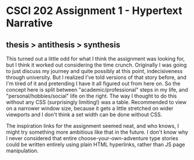 # CSCI 202 Assignment 1 - Hypertext Narrative
## thesis > antithesis > synthesis
This turned out a little odd for what I think the assignment was looking for, but I think it worked out considering the time crunch. Originally I was going to just discuss my journey and quite possibly at this point, indecisiveness through university. But I realized I've told versions of that story before, and I'm tired of it and pretending I have it all figured out from here on. So the concept here is split between "academic/professional" steps in my life, and "personal/hobbies/social" life on the right. The way I thought to do this without any CSS (surprisingly limiting!) was a table. Recommended to view on a narrower window size, because it gets a little stretched on wider viewports and I don't think a set width can be done without CSS.

The inspiration links for the assignment seemed neat, and who knows, I might try something more ambitious like that in the future. I don't know why I never considered that entire choose-your-own-adventure type stories could be written entirely using plain HTML hyperlinks, rather than JS page manipulation.